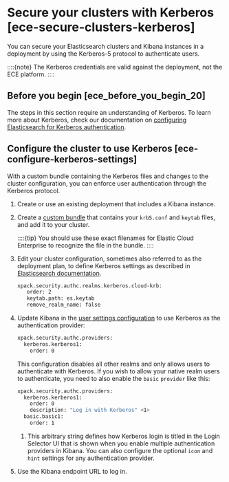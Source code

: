 # Secure your clusters with Kerberos [ece-secure-clusters-kerberos]

You can secure your Elasticsearch clusters and Kibana instances in a deployment by using the Kerberos-5 protocol to authenticate users.

::::{note}
The Kerberos credentials are valid against the deployment, not the ECE platform.
::::



## Before you begin [ece_before_you_begin_20]

The steps in this section require an understanding of Kerberos. To learn more about Kerberos, check our documentation on [configuring Elasticsearch for Kerberos authentication](/deploy-manage/users-roles/cluster-or-deployment-auth/kerberos.md).


## Configure the cluster to use Kerberos [ece-configure-kerberos-settings]

With a custom bundle containing the Kerberos files and changes to the cluster configuration, you can enforce user authentication through the Kerberos protocol.

1. Create or use an existing deployment that includes a Kibana instance.
2. Create a [custom bundle](elasticsearch://docs/reference/elasticsearch-plugins/cloud-enterprise/ece-add-plugins.md) that contains your `krb5.conf` and `keytab` files, and add it to your cluster.

    ::::{tip}
    You should use these exact filenames for Elastic Cloud Enterprise to recognize the file in the bundle.
    ::::

3. Edit your cluster configuration, sometimes also referred to as the deployment plan, to define Kerberos settings as described in [Elasticsearch documentation](/deploy-manage/users-roles/cluster-or-deployment-auth/kerberos.md).

    ```sh
    xpack.security.authc.realms.kerberos.cloud-krb:
       order: 2
       keytab.path: es.keytab
       remove_realm_name: false
    ```

4. Update Kibana in the [user settings configuration](../../../deploy-manage/deploy/cloud-enterprise/edit-stack-settings.md) to use Kerberos as the authentication provider:

    ```sh
    xpack.security.authc.providers:
      kerberos.kerberos1:
        order: 0
    ```

    This configuration disables all other realms and only allows users to authenticate with Kerberos. If you wish to allow your native realm users to authenticate, you need to also enable the `basic` `provider` like this:

    ```sh
    xpack.security.authc.providers:
      kerberos.kerberos1:
        order: 0
        description: "Log in with Kerberos" <1>
      basic.basic1:
        order: 1
    ```

    1. This arbitrary string defines how Kerberos login is titled in the Login Selector UI that is shown when you enable multiple authentication providers in Kibana. You can also configure the optional `icon` and `hint` settings for any authentication provider.

5. Use the Kibana endpoint URL to log in.

